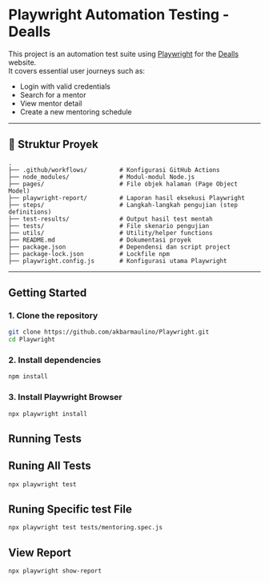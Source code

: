 # Playwright Automation Testing - Dealls

This project is an automation test suite using [Playwright](https://playwright.dev/) for the [Dealls](https://dealls.com) website.  
It covers essential user journeys such as:

- Login with valid credentials  
- Search for a mentor  
- View mentor detail  
- Create a new mentoring schedule  

---

## 📁 Struktur Proyek

```
.
├── .github/workflows/         # Konfigurasi GitHub Actions
├── node_modules/              # Modul-modul Node.js
├── pages/                     # File objek halaman (Page Object Model)
├── playwright-report/         # Laporan hasil eksekusi Playwright
├── steps/                     # Langkah-langkah pengujian (step definitions)
├── test-results/              # Output hasil test mentah
├── tests/                     # File skenario pengujian
├── utils/                     # Utility/helper functions
├── README.md                  # Dokumentasi proyek
├── package.json               # Dependensi dan script project
├── package-lock.json          # Lockfile npm
├── playwright.config.js       # Konfigurasi utama Playwright
```
---

## Getting Started

### 1. Clone the repository

```bash
git clone https://github.com/akbarmaulino/Playwright.git
cd Playwright
```

### 2. Install dependencies

```bash
npm install
```

### 3. Install Playwright Browser

```bash
npx playwright install
```
## Running Tests

## Runing  All Tests

```bash
npx playwright test
```

## Runing Specific test File

```bash
npx playwright test tests/mentoring.spec.js
```

## View Report

```bash
npx playwright show-report
```







